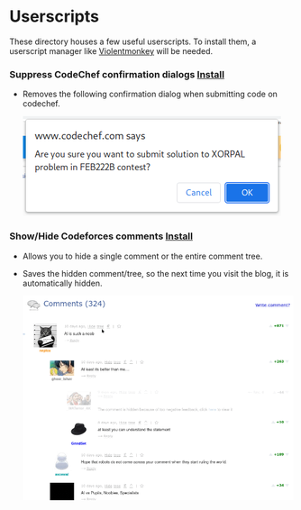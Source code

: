 # Userscripts

These directory houses a few useful userscripts. To install them, a userscript manager like [Violentmonkey](https://violentmonkey.github.io/) will be needed.

### Suppress CodeChef confirmation dialogs [Install]()

- Removes the following confirmation dialog when submitting code on codechef.

  ![Confirmation dialog](../.github/confirmation_dialog.png)

### Show/Hide Codeforces comments [Install]()

- Allows you to hide a single comment or the entire comment tree.
- Saves the hidden comment/tree, so the next time you visit the blog, it is automatically hidden.

  ![Demo](../.github/comment_tree.gif)

